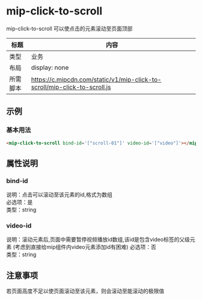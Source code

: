 ﻿# mip-click-to-scroll
mip-click-to-scroll 可以使点击的元素滚动至页面顶部

标题|内容
----|----
类型|业务
布局|display: none
所需脚本|https://c.mipcdn.com/static/v1/mip-click-to-scroll/mip-click-to-scroll.js

## 示例

### 基本用法
```html
<mip-click-to-scroll bind-id='["scroll-01"]' video-id='["video"]'></mip-click-to-scroll>
``` 

## 属性说明

### bind-id
说明：点击可以滚动至该元素的id,格式为数组           
必选项：是  
类型：string

### video-id
说明：滚动元素后,页面中需要暂停视频播放id数组,该id是包含video标签的父级元素 (考虑到直接给mip组件内video元素添加id有困难)
必选项：否                               
类型：string


## 注意事项  
若页面高度不足以使页面滚动至该元素，则会滚动至能滚动的极限值